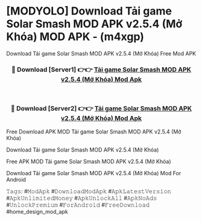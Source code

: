 # [MODYOLO] Download Tải game Solar Smash MOD APK v2.5.4 (Mở Khóa) MOD APK - (m4xgp)
Download Tải game Solar Smash MOD APK v2.5.4 (Mở Khóa) Free Mod APK

<div align="center">
<h3>🔴 Download [Server1] 👉👉 <a href="https://apk-comot.site?title=Tải_game_Solar_Smash_MOD_APK_v2.5.4_(Mở_Khóa)">Tải game Solar Smash MOD APK v2.5.4 (Mở Khóa) Mod Apk</a></h3><br>

<h3>🔴 Download [Server2] 👉👉 <a href="https://apk-comot.site?title=Tải_game_Solar_Smash_MOD_APK_v2.5.4_(Mở_Khóa)">Tải game Solar Smash MOD APK v2.5.4 (Mở Khóa) Mod Apk</a></h3>
</div>


Free Download APK MOD Tải game Solar Smash MOD APK v2.5.4 (Mở Khóa)

Download Tải game Solar Smash MOD APK v2.5.4 (Mở Khóa) 

Free APK MOD Tải game Solar Smash MOD APK v2.5.4 (Mở Khóa) 

Download Tải game Solar Smash MOD APK v2.5.4 (Mở Khóa) Mod For Android

𝚃𝚊𝚐𝚜: #𝙼𝚘𝚍𝙰𝚙𝚔 #𝙳𝚘𝚠𝚗𝚕𝚘𝚊𝚍𝙼𝚘𝚍𝙰𝚙𝚔 #𝙰𝚙𝚔𝙻𝚊𝚝𝚎𝚜𝚝𝚅𝚎𝚛𝚜𝚒𝚘𝚗 #𝙰𝚙𝚔𝚄𝚗𝚕𝚒𝚖𝚒𝚝𝚎𝚍𝙼𝚘𝚗𝚎𝚢 #𝙰𝚙𝚔𝚄𝚗𝚕𝚘𝚌𝚔𝙰𝚕𝚕 #𝙰𝚙𝚔𝙽𝚘𝙰𝚍𝚜 #𝚄𝚗𝚕𝚘𝚌𝚔𝙿𝚛𝚎𝚖𝚒𝚞𝚖 #𝙵𝚘𝚛𝙰𝚗𝚍𝚛𝚘𝚒𝚍 #𝙵𝚛𝚎𝚎𝙳𝚘𝚠𝚗𝚕𝚘𝚊𝚍 #home_design_mod_apk